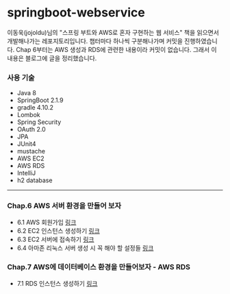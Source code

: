 # springboot-webservice

이동욱(jojoldu)님의 "스프링 부트와 AWS로 혼자 구현하는 웹 서비스" 책을 읽으면서 개발해나가는 레포지토리입니다.
챕터마다 하나씩 구분해나가며 커밋을 진행하였습니다.
Chap 6부터는 AWS 생성과 RDS에 관련한 내용이라 커밋이 없습니다. 그래서 이 내용은 블로그에 글을 정리했습니다.

### 사용 기술
- Java 8
- SpringBoot 2.1.9
- gradle 4.10.2
- Lombok<BR>
- Spring Security
- OAuth 2.0
- JPA<BR>
- JUnit4<br>
- mustache<BR>
- AWS EC2<BR>
- AWS RDS<BR>
- IntelliJ<BR>
- h2 database<BR>
  
<hr>

### Chap.6 AWS 서버 환경을 만들어 보자
  - 6.1 AWS 회원가입 [링크](https://velog.io/@moon960427/AWS-%EC%84%9C%EB%B2%84-%ED%99%98%EA%B2%BD-%EB%A7%8C%EB%93%A4%EC%96%B4%EB%B3%B4%EA%B8%B0) <BR>
  - 6.2 EC2 인스턴스 생성하기 [링크](https://velog.io/@moon960427/AWS-%EC%84%9C%EB%B2%84-%ED%99%98%EA%B2%BD-%EB%A7%8C%EB%93%A4%EC%96%B4%EB%B3%B4%EA%B8%B0)<BR>
  - 6.3 EC2 서버에 접속하기 [링크](https://velog.io/@moon960427/AWS-%EC%9C%88%EB%8F%84%EC%9A%B0%EC%97%90%EC%84%9C-EC2-%EC%84%9C%EB%B2%84-%EC%A0%91%EC%86%8D%ED%95%98%EA%B8%B0)<BR>
  - 6.4 아마존 리눅스 서버 생성 시 꼭 해야 할 설정들 [링크](https://velog.io/@moon960427/AWS-%EC%95%84%EB%A7%88%EC%A1%B4-%EB%A6%AC%EB%88%85%EC%8A%A4-%EC%84%9C%EB%B2%84-%EC%84%A4%EC%A0%95) <BR>
### Chap.7  AWS에 데이터베이스 환경을 만들어보자 - AWS RDS  
  - 7.1 RDS 인스턴스 생성하기 [링크](https://velog.io/@moon960427/AWS-RDS-%EC%9D%B8%EC%8A%A4%ED%84%B4%EC%8A%A4-%EC%83%9D%EC%84%B1%ED%95%98%EA%B8%B0)<BR>
